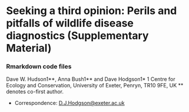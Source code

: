 # Seeking a third opinion: Perils and pitfalls of wildlife disease diagnostics (Supplementary Material)

### Rmarkdown code files
Dave W. Hudson1**, Anna Bush1** and Dave Hodgson1* 
1 Centre for Ecology and Conservation, University of Exeter, Penryn, TR10 9FE, UK
** denotes co-first author.
*	Correspondence: D.J.Hodgson@exeter.ac.uk 

